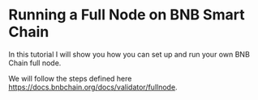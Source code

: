 # Running a Full Node on BNB Smart Chain

In this tutorial I will show you how you can set up and run your own BNB Chain full node. 

We will follow the steps defined here https://docs.bnbchain.org/docs/validator/fullnode. 
